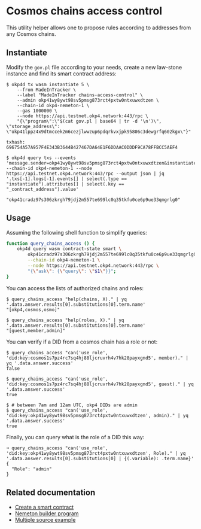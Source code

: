 # Cosmos chains access control

This utility helper allows one to propose rules according to addresses from any
Cosmos chains.

## Instantiate

Modify the `gov.pl` file according to your needs, create a new law-stone
instance and find its smart contract address:
```console
$ okp4d tx wasm instantiate 5 \
    --from MadeInTracker \
    --label "MadeInTracker chains-access-control" \
    --admin okp41wy8ywt98sv5pmsg873rct4pxtw0ntxuwxdtzen \
    --chain-id okp4-nemeton-1 \
    --gas 1000000 \
    --node https://api.testnet.okp4.network:443/rpc \
    "{\"program\":\"$(cat gov.pl | base64 | tr -d '\n')\", \"storage_address\": \"okp41lppz4x9dtmccek2m6cezjlwwzup6pdqrkvxjpk95806c3dewgrfq602kgx\"}"

txhash: 696754A57A957F4E343B3644B427467DA64E1F6DDAAC0DDDF9CA78FFBCC5AEF4

$ okp4d query txs --events 'message.sender=okp41wy8ywt98sv5pmsg873rct4pxtw0ntxuwxdtzen&instantiate.code_id=5' --chain-id okp4-nemeton-1 --node https://api.testnet.okp4.network:443/rpc --output json | jq '.txs[-1].logs[-1].events[] | select(.type == "instantiate").attributes[] | select(.key == "_contract_address").value'

"okp41cradz97s306zkrgh79jdj2m557te699lc0q35tkfu0ce6p9ue33qmgrlg0"
```

## Usage

Assuming the following shell function to simplify queries:
```zsh
function query_chains_access () {
    okp4d query wasm contract-state smart \
        okp41cradz97s306zkrgh79jdj2m557te699lc0q35tkfu0ce6p9ue33qmgrlg0 \
        --chain-id okp4-nemeton-1 \
        --node https://api.testnet.okp4.network:443/rpc \
        "{\"ask\": {\"query\": \"$1\"}}";
}
```

You can access the lists of authorized chains and roles:
```console
$ query_chains_access "help(chains, X)." | yq '.data.answer.results[0].substitutions[0].term.name'
"[okp4,cosmos,osmo]"

$ query_chains_access "help(roles, X)." | yq '.data.answer.results[0].substitutions[0].term.name'
"[guest,member,admin]"
```

You can verify if a DID from a cosmos chain has a role or not:
```console
$ query_chains_access "can('use_role', 'did:key:cosmos1s7pz4rc7sq4hj88ljcruvrh4v7hk28payxgnd5', member)." | yq '.data.answer.success'
false

$ query_chains_access "can('use_role', 'did:key:cosmos1s7pz4rc7sq4hj88ljcruvrh4v7hk28payxgnd5', guest)." | yq '.data.answer.success'
true

$ # between 7am and 12am UTC, okp4 DIDs are admin
$ query_chains_access "can('use_role', 'did:key:okp41wy8ywt98sv5pmsg873rct4pxtw0ntxuwxdtzen', admin)." | yq '.data.answer.success'
true
```

Finally, you can query what is the role of a DID this way:
```console
➜ query_chains_access "can('use_role', 'did:key:okp41wy8ywt98sv5pmsg873rct4pxtw0ntxuwxdtzen', Role)." | yq '.data.answer.results[0].substitutions[0] | {(.variable): .term.name}'
{
  "Role": "admin"
}
```

## Related documentation

- [Create a smart contract](https://docs.okp4.network/tutorials/cli-1#smart-contracts-operations)
- [Nemeton builder program](https://nemeton.okp4.network/builders/challenges#challenges)
- [Multiple source example](https://github.com/okp4/contracts/tree/v2.0.0/contracts/okp4-law-stone/examples/multiple-sources)
